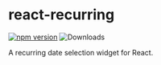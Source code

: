 # react-recurring

[![npm version](https://badge.fury.io/js/react-recurring.svg)](http://badge.fury.io/js/react-recurring)
![Downloads](http://img.shields.io/npm/dm/react-recurring.svg?style=flat)

A recurring date selection widget for React.
